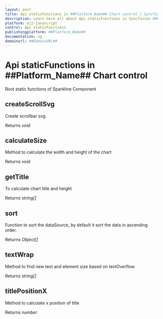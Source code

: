 ```yaml
---
layout: post
title: Api staticFunctions in ##Platform_Name## Chart control | Syncfusion
description: Learn here all about Api staticFunctions in Syncfusion ##Platform_Name## Chart control of Syncfusion Essential JS 2 and more.
platform: ej2-javascript
control: Api staticFunctions 
publishingplatform: ##Platform_Name##
documentation: ug
domainurl: ##DomainURL##
---
```


# Api staticFunctions in ##Platform_Name## Chart control

Root static functions of Sparkline Component

## createScrollSvg

Create scrollbar svg.

Returns *void*

## calculateSize

Method to calculate the width and height of the chart

Returns *void*

## getTitle

To calculate chart title and height

Returns *string[]*

## sort

Function to sort the dataSource, by default it sort the data in ascending order.

Returns *Object[]*

## textWrap

Method to find new text and element size based on textOverflow

Returns *string[]*

## titlePositionX

Method to calculate x position of title

Returns *number*

